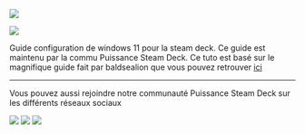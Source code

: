 [![](https://github.com/Gotcha007/steamdeck-configuraton-ultime-windows11/blob/main/images/Psteam-deck-white-1-2-1-3.svg)](https://puissancesteamdeck.com/)

[![](https://github.com/Gotcha007/steamdeck-configuraton-ultime-windows11/blob/main/images/home/home.png)](https://github.com/Gotcha007/steamdeck-configuraton-ultime-windows11/wiki)

Guide configuration de windows 11 pour la steam deck. Ce guide est maintenu par la commu Puissance Steam Deck.
Ce tuto est basé sur le magnifique guide fait par baldsealion que vous pouvez retrouver [ici](https://github.com/baldsealion/Steamdeck-Ultimate-Windows11-Guide)


***
Vous pouvez aussi rejoindre notre communauté Puissance Steam Deck sur les différents réseaux sociaux

[![](https://github.com/Gotcha007/steamdeck-configuraton-ultime-windows11/blob/main/images/yt.png)](https://www.youtube.com/c/grdmiam1)   [![](https://github.com/Gotcha007/steamdeck-configuraton-ultime-windows11/blob/main/images/facebook.png)](https://www.facebook.com/groups/178029807772144)   [![](https://github.com/Gotcha007/steamdeck-configuraton-ultime-windows11/blob/main/images/discord.png)](https://discord.gg/cVbvnHG3)

